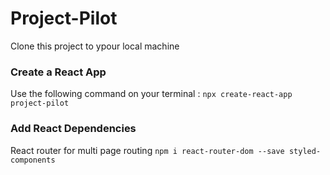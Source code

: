 # Project-Pilot
Clone this project to ypour local machine

### Create a React App
Use the following command on your terminal : `npx create-react-app project-pilot`

### Add React Dependencies

React router for multi page routing
```npm i react-router-dom --save styled-components``` 


